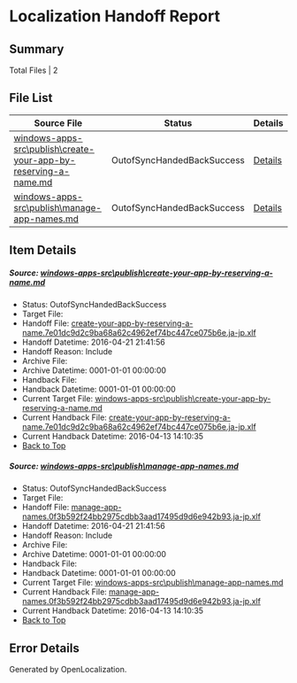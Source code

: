 # <a name='report-top'></a> Localization Handoff Report

## Summary
 Total Files | 2

## File List
 Source File | Status | Details 
 ----------- | ------ | ------- 
 [windows-apps-src\publish\create-your-app-by-reserving-a-name.md](https://github.com/Microsoft/windows-apps/blob/3b65bbaf2498dde7484c055ff86ed09e89bf3405/windows-apps-src/publish/create-your-app-by-reserving-a-name.md) | OutofSyncHandedBackSuccess | [Details](#5e4933be456bc76eb5923f5c081e8376c43c118b3451)
 [windows-apps-src\publish\manage-app-names.md](https://github.com/Microsoft/windows-apps/blob/48952b5d4f2565d06ec79475f88fbabf93fd0f70/windows-apps-src/publish/manage-app-names.md) | OutofSyncHandedBackSuccess | [Details](#e03e99b5de2142c2bcf46ee2aad4a76bb87ee4e53473)

## Item Details
##### <a name='5e4933be456bc76eb5923f5c081e8376c43c118b3451'></a> Source: [windows-apps-src\publish\create-your-app-by-reserving-a-name.md](https://github.com/Microsoft/windows-apps/blob/3b65bbaf2498dde7484c055ff86ed09e89bf3405/windows-apps-src/publish/create-your-app-by-reserving-a-name.md)
* Status: OutofSyncHandedBackSuccess
* Target File: 
* Handoff File: [create-your-app-by-reserving-a-name.7e01dc9d2c9ba68a62c4962ef74bc447ce075b6e.ja-jp.xlf](https://github.com/Microsoft/WDG.handoff/blob/b26a035e7ef254dc54410cf034e41395cafa4956/ol-handoff/Microsoft/windows-apps.ja-jp/master/create-your-app-by-reserving-a-name.7e01dc9d2c9ba68a62c4962ef74bc447ce075b6e.ja-jp.xlf)
* Handoff Datetime: 2016-04-21 21:41:56
* Handoff Reason: Include
* Archive File: 
* Archive Datetime: 0001-01-01 00:00:00
* Handback File: 
* Handback Datetime: 0001-01-01 00:00:00
* Current Target File: [windows-apps-src\publish\create-your-app-by-reserving-a-name.md](https://github.com/Microsoft/windows-apps.ja-jp/blob/ede73b1a80d40d88b22b4a79f571f892d6d3809b/windows-apps-src/publish/create-your-app-by-reserving-a-name.md)
* Current Handback File: [create-your-app-by-reserving-a-name.7e01dc9d2c9ba68a62c4962ef74bc447ce075b6e.ja-jp.xlf](https://github.com/Microsoft/WDG.handback/blob/a5742cb2d83625361cba5b5a0ead558fec4ff91c/ol-handback/Microsoft/windows-apps.ja-jp/master/create-your-app-by-reserving-a-name.7e01dc9d2c9ba68a62c4962ef74bc447ce075b6e.ja-jp.xlf)
* Current Handback Datetime: 2016-04-13 14:10:35
* [Back to Top](#report-top)

##### <a name='e03e99b5de2142c2bcf46ee2aad4a76bb87ee4e53473'></a> Source: [windows-apps-src\publish\manage-app-names.md](https://github.com/Microsoft/windows-apps/blob/48952b5d4f2565d06ec79475f88fbabf93fd0f70/windows-apps-src/publish/manage-app-names.md)
* Status: OutofSyncHandedBackSuccess
* Target File: 
* Handoff File: [manage-app-names.0f3b592f24bb2975cdbb3aad17495d9d6e942b93.ja-jp.xlf](https://github.com/Microsoft/WDG.handoff/blob/b26a035e7ef254dc54410cf034e41395cafa4956/ol-handoff/Microsoft/windows-apps.ja-jp/master/manage-app-names.0f3b592f24bb2975cdbb3aad17495d9d6e942b93.ja-jp.xlf)
* Handoff Datetime: 2016-04-21 21:41:56
* Handoff Reason: Include
* Archive File: 
* Archive Datetime: 0001-01-01 00:00:00
* Handback File: 
* Handback Datetime: 0001-01-01 00:00:00
* Current Target File: [windows-apps-src\publish\manage-app-names.md](https://github.com/Microsoft/windows-apps.ja-jp/blob/ede73b1a80d40d88b22b4a79f571f892d6d3809b/windows-apps-src/publish/manage-app-names.md)
* Current Handback File: [manage-app-names.0f3b592f24bb2975cdbb3aad17495d9d6e942b93.ja-jp.xlf](https://github.com/Microsoft/WDG.handback/blob/a5742cb2d83625361cba5b5a0ead558fec4ff91c/ol-handback/Microsoft/windows-apps.ja-jp/master/manage-app-names.0f3b592f24bb2975cdbb3aad17495d9d6e942b93.ja-jp.xlf)
* Current Handback Datetime: 2016-04-13 14:10:35
* [Back to Top](#report-top)


## Error Details

Generated by OpenLocalization.
